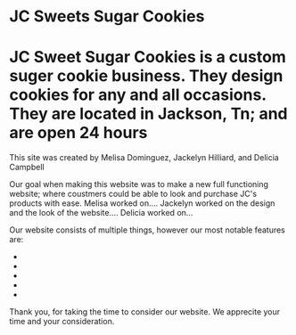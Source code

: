 # JC Sweets Sugar Cookies
<html>
<head>
    <title>JC Sweet Sugar cookies</title>
</head>
<body>

<h1>
JC Sweet Sugar Cookies is a custom suger cookie business. They design cookies for any and all occasions. They are located in Jackson, Tn; and are open 24 hours 
</h1>

This site was created by Melisa Dominguez, Jackelyn Hilliard, and Delicia Campbell

<p>
Our goal when making this website was to make a new full functioning website; where coustmers could be able to look and purchase JC's products with ease. Melisa worked on.... Jackelyn worked on the design and the look of the website.... Delicia worked on... 
</p>

Our website consists of multiple things, however our most notable features are:

<ul>
    <li></li>
    <li></li>
    <li></li>
    <li></li>
    <li></li>
</ul>


Thank you, for taking the time to consider our website. We apprecite your time and your consideration.

</body>
<html>